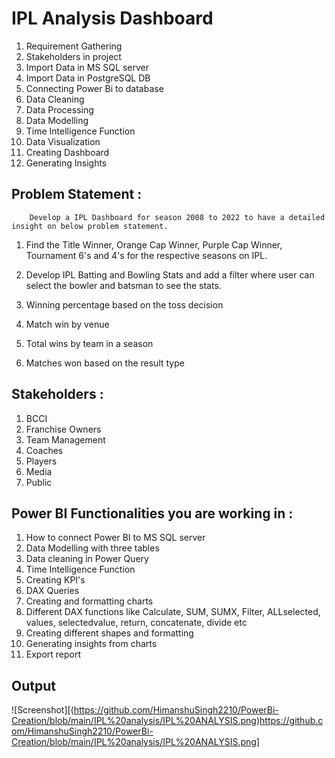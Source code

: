 # IPL Analysis Dashboard

1. Requirement Gathering
2. Stakeholders in project
3. Import Data in MS SQL server
4. Import Data in PostgreSQL DB
5. Connecting Power Bi to database
6. Data Cleaning
7. Data Processing
8. Data Modelling
9. Time Intelligence Function
10. Data Visualization
11. Creating Dashboard
12. Generating Insights

## Problem Statement :

        Develop a IPL Dashboard for season 2008 to 2022 to have a detailed insight on below problem statement.

1. Find the Title Winner, Orange Cap Winner, Purple Cap Winner, Tournament 6's and 4's for the respective seasons on IPL.

2. Develop IPL Batting and Bowling Stats and add a filter where user can select the bowler and batsman to see the stats.

3. Winning percentage based on the toss decision

4. Match win by venue

5. Total wins by team in a season

6. Matches won based on the result type

## Stakeholders : 

1. BCCI
2. Franchise Owners
3. Team Management
4. Coaches
5. Players
6. Media
7. Public

## Power BI Functionalities you are working in :

1. How to connect Power BI to MS SQL server 
2. Data Modelling with three tables
3. Data cleaning in Power Query
4. Time Intelligence Function
5. Creating KPI's
6. DAX Queries
7. Creating and formatting charts
8. Different DAX functions like Calculate, SUM, SUMX, Filter, ALLselected, values, 
  selectedvalue, return, concatenate, divide etc
9. Creating different shapes and formatting
10. Generating insights from charts
11. Export report

## Output
![Screenshot][(https://github.com/HimanshuSingh2210/PowerBi-Creation/blob/main/IPL%20analysis/IPL%20ANALYSIS.png)https://github.com/HimanshuSingh2210/PowerBi-Creation/blob/main/IPL%20analysis/IPL%20ANALYSIS.png]

